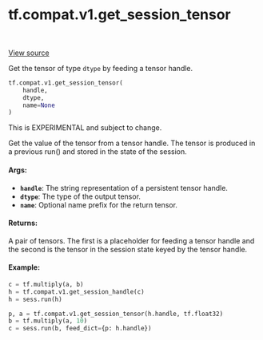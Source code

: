<div itemscope itemtype="http://developers.google.com/ReferenceObject">
<meta itemprop="name" content="tf.compat.v1.get_session_tensor" />
<meta itemprop="path" content="Stable" />
</div>

# tf.compat.v1.get_session_tensor

<!-- Insert buttons -->

<table class="tfo-notebook-buttons tfo-api" align="left">
</table>

<a target="_blank" href="/code/stable/tensorflow/python/ops/session_ops.py">View source</a>



<!-- Start diff -->
Get the tensor of type `dtype` by feeding a tensor handle.

``` python
tf.compat.v1.get_session_tensor(
    handle,
    dtype,
    name=None
)
```



<!-- Placeholder for "Used in" -->

This is EXPERIMENTAL and subject to change.

Get the value of the tensor from a tensor handle. The tensor
is produced in a previous run() and stored in the state of the
session.

#### Args:


* <b>`handle`</b>: The string representation of a persistent tensor handle.
* <b>`dtype`</b>: The type of the output tensor.
* <b>`name`</b>: Optional name prefix for the return tensor.


#### Returns:

A pair of tensors. The first is a placeholder for feeding a
tensor handle and the second is the tensor in the session state
keyed by the tensor handle.



#### Example:



```python
c = tf.multiply(a, b)
h = tf.compat.v1.get_session_handle(c)
h = sess.run(h)

p, a = tf.compat.v1.get_session_tensor(h.handle, tf.float32)
b = tf.multiply(a, 10)
c = sess.run(b, feed_dict={p: h.handle})
```
